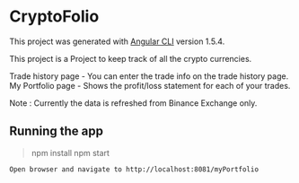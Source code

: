 # CryptoFolio

This project was generated with [Angular CLI](https://github.com/angular/angular-cli) version 1.5.4.

This project is a Project to keep track of all the crypto currencies.

Trade history page - You can enter the trade info on the trade history page.
My Portfolio page - Shows the profit/loss statement for each of your trades.

Note : Currently the data is refreshed from Binance Exchange only.

## Running the app
> npm install
> npm start

    Open browser and navigate to http://localhost:8081/myPortfolio
